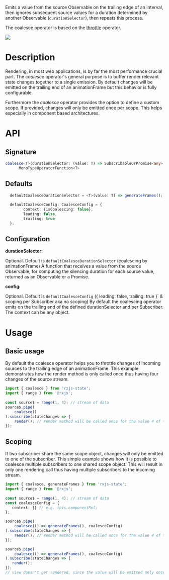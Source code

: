 Emits a value from the source Observable on the trailing edge of an interval, then ignores subsequent
 source values for a duration determined by another Observable (`durationSelector`), then repeats this process.

 The coalesce operator is based on the [throttle](https://rxjs-dev.firebaseapp.com/api/operators/throttle) operator.

 ![](coalesce.png)

 # Description
 Rendering, in most web applications, is by far the most performance crucial part.
 The _coalesce_ operator's general purpose is to buffer render relevant state changes together 
 to a single emission. By default changes will be emitted on the trailing end of an animationFrame 
 but this behavior is fully configurable.
 
 Furthermore the _coalesce_ operator provides the option to define a custom scope. If provided, 
 changes will only be emitted once per scope. This helps especially in component based 
 architectures.
 
 # API
 ## Signature
  ```typescript
  coalesce<T>(durationSelector: (value: T) => SubscribableOrPromise<any> = defaultCoalesceDurationSelector, config?: CoalesceConfig = defaultCoalesceConfig):
        MonoTypeOperatorFunction<T>
```
 ## Defaults
```typescript
  defaultCoalesceDurationSelector = <T>(value: T) => generateFrames();
      
  defaultCoalesceConfig: CoalesceConfig = {
        context: {isCoalescing: false},
        leading: false,
        trailing: true
  };
```
 ## Configuration
  **durationSelector:**
  
  Optional. Default is `defaultCoalesceDurationSelector` (coalescing by animationFrame)
  A function that receives a value from the source Observable, for computing the silencing duration for each source value, returned as an Observable or a Promise.
  
   **config:**
   
   Optional. Default is `defaultCoalesceConfig` ({ leading: false, trailing: true }` & scoping per Subscriber aka no scoping)
   By default the coalescing operator emits on the trailing end of the defined durationSelector and per Subscriber. The context can be any object.

 # Usage
 ## Basic usage
 By default the coalesce operator helps you to throttle changes of incoming sources to the trailing edge of an animationFrame.
 This example demonstrates how the render method is only called once thus having four changes of the source stream.
```typescript
import { coalesce } from 'rxjs-state';
import { range } from '@rxjs';
 
const source$ = range(1, 4); // stream of data
source$.pipe(
    coalesce()
).subscribe(stateChanges => {
    render(); // render method will be called once for the value 4 of the stream
});

  ```
 ## Scoping
 If two subscriber share the same scope object, changes will only be emitted to one of the subscriber. This simple 
 example shows how it is possible to coalesce multiple subscribers to one shared scope object. This will result in 
 only one rendering call thus having multiple subscribers to the incoming stream.
 
 ```typescript
 import { coalesce, generateFrames } from 'rxjs-state';
 import { range } from '@rxjs';
  
 const source$ = range(1, 4); // stream of data
 const coalesceConfig = {
    context: {} // e.g. this.componentRef;
 };

 source$.pipe(
     coalesce(() => generateFrames(), coalesceConfig)
 ).subscribe(stateChanges => {
     render(); // render method will be called once for the value 4 of the stream
 });

 source$.pipe(
     coalesce(() => generateFrames(), coalesceConfig)
 ).subscribe(stateChanges => {
    render();
});
// view doesn't get rendered, since the value will be emitted only once per scope
   ```
 
